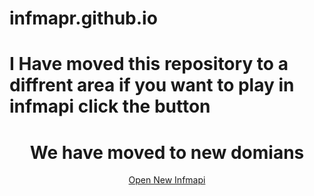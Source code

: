 # infmapr.github.io
<h1> I Have moved this repository to a diffrent area if you want to play in infmapi click the button</h1>


<!DOCTYPE html>
<html>
<head>
  
</head>
<body>
  <center>
    <div> <h1> We have moved to new domians </h1> </div>
    <div>
  <a href="https://infmapi.netlify.app" class="cool-button">Open New Infmapi</a>
      </div>
  </center>
</body>
</html>
